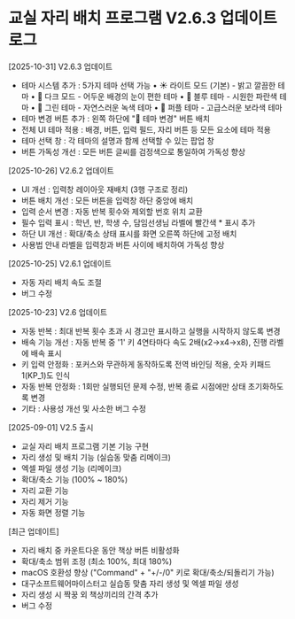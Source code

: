 # 교실 자리 배치 프로그램 V2.6.3 업데이트 로그

[2025-10-31] V2.6.3 업데이트
- 테마 시스템 추가 : 5가지 테마 선택 가능
  • ☀️ 라이트 모드 (기본) - 밝고 깔끔한 테마
  • 🌙 다크 모드 - 어두운 배경의 눈이 편한 테마
  • 💙 블루 테마 - 시원한 파란색 테마
  • 💚 그린 테마 - 자연스러운 녹색 테마
  • 💜 퍼플 테마 - 고급스러운 보라색 테마
- 테마 변경 버튼 추가 : 왼쪽 하단에 "🎨 테마 변경" 버튼 배치
- 전체 UI 테마 적용 : 배경, 버튼, 입력 필드, 자리 버튼 등 모든 요소에 테마 적용
- 테마 선택 창 : 각 테마의 설명과 함께 선택할 수 있는 팝업 창
- 버튼 가독성 개선 : 모든 버튼 글씨를 검정색으로 통일하여 가독성 향상

[2025-10-26] V2.6.2 업데이트
- UI 개선 : 입력창 레이아웃 재배치 (3행 구조로 정리)
- 버튼 배치 개선 : 모든 버튼을 입력창 하단 중앙에 배치
- 입력 순서 변경 : 자동 반복 횟수와 제외할 번호 위치 교환
- 필수 입력 표시 : 학년, 반, 학생 수, 담임선생님 라벨에 빨간색 * 표시 추가
- 하단 UI 개선 : 확대/축소 상태 표시를 화면 오른쪽 하단에 고정 배치
- 사용법 안내 라벨을 입력창과 버튼 사이에 배치하여 가독성 향상

[2025-10-25] V2.6.1 업데이트
- 자동 자리 배치 속도 조절
- 버그 수정

[2025-10-23] V2.6 업데이트
- 자동 반복 : 최대 반복 횟수 초과 시 경고만 표시하고 실행을 시작하지 않도록 변경
- 배속 기능 개선 : 자동 반복 중 '1' 키 4연타마다 속도 2배(x2→x4→x8), 진행 라벨에 배속 표시
- 키 입력 안정화 : 포커스와 무관하게 동작하도록 전역 바인딩 적용, 숫자 키패드 1(KP_1)도 인식
- 자동 반복 안정화 : 1회만 실행되던 문제 수정, 반복 종료 시점에만 상태 초기화하도록 변경
- 기타 : 사용성 개선 및 사소한 버그 수정

[2025-09-01] V2.5 출시
- 교실 자리 배치 프로그램 기본 기능 구현
- 자리 생성 및 배치 기능 (실습동 맞춤 리메이크)
- 엑셀 파일 생성 기능 (리메이크)
- 확대/축소 기능 (100% ~ 180%)
- 자리 교환 기능
- 자리 제거 기능
- 자동 화면 정렬 기능

[최근 업데이트]
- 자리 배치 중 카운트다운 동안 책상 버튼 비활성화
- 확대/축소 범위 조정 (최소 100%, 최대 180%)
- macOS 호환성 향상 ("Command" + "+/-/0" 키로 확대/축소/되돌리기 가능)
- 대구소프트웨어마이스터고 실습동 맞춤 자리 생성 및 엑셀 파일 생성
- 자리 생성 시 짝꿍 외 책상끼리의 간격 추가
- 버그 수정